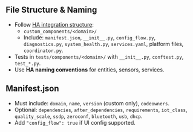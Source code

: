 ## File Structure & Naming

- Follow [HA integration structure](https://developers.home-assistant.io/docs/creating_integration_file_structure):
	- `custom_components/<domain>/`
	- Include: `manifest.json`, `__init__.py`, `config_flow.py`, `diagnostics.py`, `system_health.py`, `services.yaml`, platform files, `coordinator.py`.
- Tests in `tests/components/<domain>/` with `__init__.py`, `conftest.py`, `test_*.py`.
- Use **HA naming conventions** for entities, sensors, services.

## Manifest.json

- Must include: `domain`, `name`, `version` (custom only), `codeowners`.
- Optional: `dependencies`, `after_dependencies`, `requirements`, `iot_class`, `quality_scale`, `ssdp`, `zeroconf`, `bluetooth`, `usb`, `dhcp`.
- Add `"config_flow": true` if UI config supported.